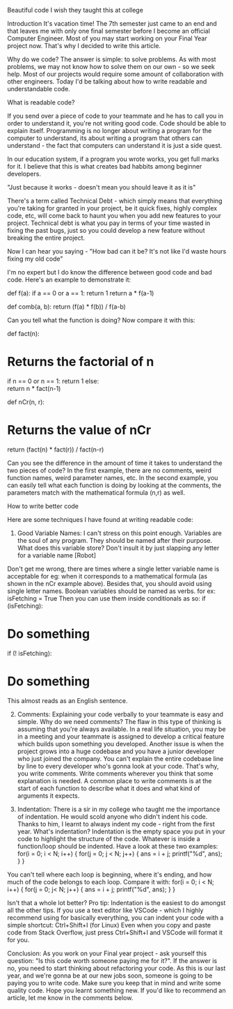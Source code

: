 Beautiful code
I wish they taught this at college

Introduction
It's vacation time! The 7th semester just came to an end and that leaves me with only one final semester before I become an
official Computer Engineer. Most of you may start working on your Final Year project now. That's why I decided to write this
article.

Why do we code?
The answer is simple: to solve problems.
As with most problems, we may not know how to solve them on our own - so we seek help.
Most of our projects would require some amount of collaboration with other engineers.
Today I'd be talking about how to write readable and understandable code.

What is readable code?

If you send over a piece of code to your teammate and he has to call you in order to understand it, you're not writing good code.
Code should be able to explain itself. Programming is no longer about writing a program for the computer to understand, its about
writing a program that others can understand - the fact that computers can understand it is just a side quest.

In our education system, if a program you wrote works, you get full marks for it. I believe that this is what creates bad habbits
among beginner developers.

"Just because it works - doesn't mean you should leave it as it is"

There's a term called Technical Debt - which simply means that everything you're taking for granted in your project, be it quick fixes,
highly complex code, etc, will come back to haunt you when you add new features to your project. Technical debt is what you pay
in terms of your time wasted in fixing the past bugs, just so you could develop a new feature without breaking the entire project.

Now I can hear you saying - "How bad can it be? It's not like I'd waste hours fixing my old code"

I'm no expert but I do know the difference between good code and bad code. Here's an example to demonstrate it:

def f(a):
  if a == 0 or a == 1:
    return 1
  return a * f(a-1)

def comb(a, b):
  return (f(a) * f(b)) / f(a-b)

Can you tell what the function is doing? Now compare it with this:

def fact(n):
  # Returns the factorial of n
  if n == 0 or n == 1:
    return 1
  else:  
    return n * fact(n-1)

def nCr(n, r):
  # Returns the value of nCr
  return (fact(n) * fact(r)) / fact(n-r)

Can you see the difference in the amount of time it takes to understand the two pieces of code? In the first example,
there are no comments, weird function names, weird parameter names, etc. In the second example, you
can easily tell what each function is doing by looking at the comments, the parameters match with the
mathematical formula (n,r) as well.

How to write better code

Here are some techniques I have found at writing readable code:
1. Good Variable Names:
I can't stress on this point enough. Variables are the soul of any program. They should be named after
their purpose. What does this variable store? Don't insult it by just slapping any letter for a variable name
[Robot]

Don't get me wrong, there are times where a single letter variable name is acceptable for eg: when it corresponds
 to a mathematical formula (as shown in the nCr example above). Besides that, you should avoid using single letter names.
Boolean variables should be named as verbs. for ex: isFetching = True
Then you can use them inside conditionals as so:
if (isFetching):
  # Do something

if (! isFetching):
  # Do something

This almost reads as an English sentence.

2. Comments:
Explaining your code verbally to your teammate is easy and simple. Why do we need comments?
The flaw in this type of thinking is assuming that you're always available. In a real life situation,
you may be in a meeting and your teammate is assigned to develop a critical feature which builds upon
something you developed.
Another issue is when the project grows into a huge codebase and you have a junior developer who just
joined the company. You can't explain the entire codebase line by line to every developer who's gonna
look at your code. 
That's why, you write comments. Write comments wherever you think that some explanation is needed. A
common place to write comments is at the start of each function to describe what it does and what kind of arguments
it expects.

3. Indentation:
There is a sir in my college who taught me the importance of indentation. He would scold anyone who didn't indent his code.
Thanks to him, I learnt to always indent my code - right from the first year. What's indentation? Indentation is the empty space you
put in your code to highlight the structure of the code. Whatever is inside a function/loop should be indented.
Have a look at these two examples:
for(i = 0; i < N; i++)
{
for(j = 0; j < N; j++)
{
ans = i + j;
printf("%d", ans);
}
}

You can't tell where each loop is beginning, where it's ending, and how much of the code belongs to each loop. Compare it with:
for(i = 0; i < N; i++)
{
    for(j = 0; j< N; j++) 
    {
        ans = i + j;
        printf("%d", ans);
    }
}

Isn't that a whole lot better? 
Pro tip: Indentation is the easiest to do amongst all the other tips. If you use a text editor like VSCode -
which I highly recommend using for basically everything, you can indent your code with a simple shortcut: Ctrl+Shift+I (for Linux)
Even when you copy and paste code from Stack Overflow, just press Ctrl+Shift+I and VSCode will format it for you.

Conclusion:
As you work on your Final year project - ask yourself this question:
"Is this code worth someone paying me for it?". If the answer is no, you need to start thinking about refactoring your code.
As this is our last year, and we're gonna be at our new jobs soon, someone is going to be paying you to write code. 
Make sure you keep that in mind and write some quality code.
Hope you learnt something new. If you'd like to recommend an article, let me know in the comments below.